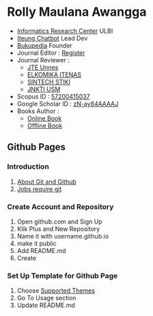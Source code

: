 # Rolly Maulana Awangga

* [Informatics Research Center](https://irc.ulbi.ac.id/ "Informatics Research Center") ULBI
* [Iteung Chatbot](https://wa.me/628112000279?text=panduan "Iteung Chatbot") Lead Dev
* [Bukupedia](https://www.bukupedia.co.id/ "Bukupedia") Founder
* Journal Editor : [Register](http://journal.unipdu.ac.id/index.php/register/editorialteam)
* Journal Reviewer : 
    - [JTE Unnes](https://journal.unnes.ac.id/nju/index.php/jte/about/displayMembership/352) 
    - [ELKOMIKA ITENAS](https://ejurnal.itenas.ac.id/index.php/elkomika/about/displayMembership/5)
    - [SINTECH STIKI](https://jurnal.stiki-indonesia.ac.id/index.php/sintechjournal/reviewer)
    - [JNKTI USM](https://ojs.serambimekkah.ac.id/index.php/jnkti/pages/view/Reviewers)
* Scopus ID : [57200415037](https://www.scopus.com/authid/detail.uri?authorId=57200415037 "57200415037")
* Google Scholar ID : [zN-ay84AAAAJ](https://scholar.google.com/citations?user=zN-ay84AAAAJ&hl=id "zN-ay84AAAAJ")
* Books Author : 
    - [Online Book](https://play.google.com/store/search?q=rolly%20awangga&c=books)
    - [Offline Book](https://shopee.co.id/search?keyword=rolly%20awangga)

## Github Pages

### Introduction
1. [About Git and Github](https://www.jhsph.edu/research/centers-and-institutes/welch-center-for-prevention-epidemiology-and-clinical-research/events/grand-rounds/presentations/191120%20intro_to_git_github.pdf "Intro to Github")
2. [Jobs require git](https://www.linkedin.com/jobs/search/?currentJobId=3382401033&geoId=102478259&keywords=developer&location=Indonesia&refresh=true)

### Create Account and Repository
1. Open github.com and Sign Up
2. Klik Plus and New Repository
3. Name it with username.github.io
4. make it public
5. Add README.md
6. Create

### Set Up Template for Github Page
1. Choose [Supported Themes](https://pages.github.com/themes/)
2. Go To Usage section
3. Update README.md
